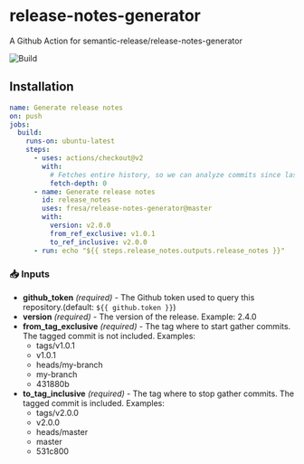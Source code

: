 # release-notes-generator

A Github Action for semantic-release/release-notes-generator

![Build](https://github.com/Fresa/Spdy/workflows/Build/badge.svg)

## Installation

```yaml
name: Generate release notes
on: push
jobs:
  build:
    runs-on: ubuntu-latest
    steps:
      - uses: actions/checkout@v2
        with:
          # Fetches entire history, so we can analyze commits since last tag
          fetch-depth: 0
      - name: Generate release notes
        id: release_notes
        uses: fresa/release-notes-generator@master
        with:
          version: v2.0.0
          from_ref_exclusive: v1.0.1
          to_ref_inclusive: v2.0.0
      - run: echo "${{ steps.release_notes.outputs.release_notes }}"
```

### 📥 Inputs

- **github_token** _(required)_ - The Github token used to query this repository.(default: `${{ github.token }}`)
- **version** _(required)_ - The version of the release.
  Example: 2.4.0
- **from_tag_exclusive** _(required)_ - The tag where to start gather commits. The tagged commit is not included.
  Examples:
  - tags/v1.0.1
  - v1.0.1
  - heads/my-branch
  - my-branch
  - 431880b
- **to_tag_inclusive** _(required)_ - The tag where to stop gather commits. The tagged commit is included.
  Examples:
  - tags/v2.0.0
  - v2.0.0
  - heads/master
  - master
  - 531c800
